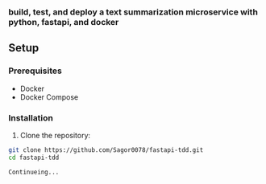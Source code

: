 ### build, test, and deploy a text summarization microservice with python, fastapi, and docker
## Setup

### Prerequisites

- Docker
- Docker Compose

### Installation

1. Clone the repository:

```sh
git clone https://github.com/Sagor0078/fastapi-tdd.git
cd fastapi-tdd
```
```bash
Continueing...
```
